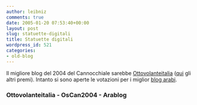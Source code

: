 ```yaml
---
author: leibniz
comments: true
date: 2005-01-20 07:53:40+00:00
layout: post
slug: statuette-digitali
title: Statuette digitali
wordpress_id: 521
categories:
- old-blog
---
```


Il migliore blog del 2004 del Cannocchiale sarebbe [Ottovolanteitalia](http://ottovolanteliala.ilcannocchiale.it/) ([qui](http://oscan2004.ilcannocchiale.it/) gli altri premi). Intanto si sono aperte le votazioni per i miglior [blog arabi](http://arablogger.com/). 




### Ottovolanteitalia - OsCan2004 - Arablog
